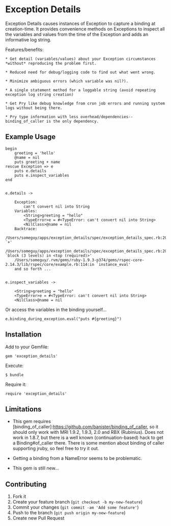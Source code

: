 # Exception Details

Exception Details causes instances of Exception to capture a binding at creation-time.
It provides convenience methods on Exceptions to inspect all the variables and values
from the time of the Exception and adds an informative log string.

Features/benefits:

	* Get detail (variables/values) about your Exception circumstances *without* reproducing the problem first.

	* Reduced need for debug/logging code to find out what went wrong.

	* Minimize ambiguous errors (which variable was nil?).

	* A single statement method for a loggable string (avoid repeating exception log string creation)

	* Get Pry like debug knowledge from cron job errors and running system logs without being there.

	* Pry type information with less overhead/dependencies--binding_of_caller is the only dependency.


## Example Usage

	begin
		greeting = 'hello'
		@name = nil
		puts greeting + name
	rescue Exception => e
		puts e.details
		puts e.inspect_variables
	end


	e.details ->

		Exception:
			can't convert nil into String
		Variables:
			<String>greeting = "hello"
			<TypeError>e = #<TypeError: can't convert nil into String>
			<NilClass>@name = nil
		Backtrace:
			/Users/someguy/apps/exception_details/spec/exception_details_spec.rb:20:in `+'
		/Users/someguy/apps/exception_details/spec/exception_details_spec.rb:20:in `block (3 levels) in <top (required)>'
		/Users/someguy/.rvm/gems/ruby-1.9.3-p374/gems/rspec-core-2.14.3/lib/rspec/core/example.rb:114:in `instance_eval'
		and so forth ...


	e.inspect_variables ->

		<String>greeting = "hello"
		<TypeError>e = #<TypeError: can't convert nil into String>
		<NilClass>@name = nil

Or access the variables in the binding yourself...

	e.binding_during_exception.eval("puts #{greeting}")

## Installation

Add to your Gemfile:

    gem 'exception_details'

Execute:

    $ bundle

Require it:

	require 'exception_details'

## Limitations
- This gem requires [binding\_of\_caller]:https://github.com/banister/binding_of_caller, so it should only work with MRI 1.9.2, 1.9.3, 2.0
and RBX (Rubinius). Does not work in 1.8.7, but there is a well known (continuation-based)
hack to get a Binding#of_caller there. There is some mention about binding of caller supporting
jruby, so feel free to try it out.

- Getting a binding from a NameError seems to be problematic.

- This gem is still new...

## Contributing

1. Fork it
2. Create your feature branch (`git checkout -b my-new-feature`)
3. Commit your changes (`git commit -am 'Add some feature'`)
4. Push to the branch (`git push origin my-new-feature`)
5. Create new Pull Request
